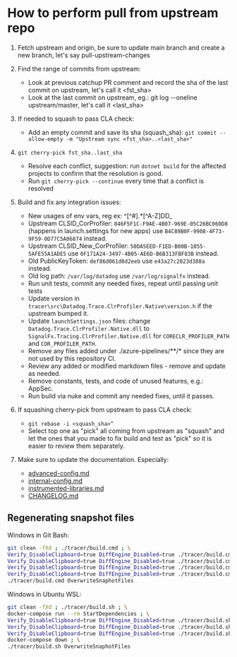 # How to perform pull from upstream repo

1. Fetch upstream and origin, be sure to update main branch and create a new branch, let's say pull-upstream-changes
2. Find the range of commits from upstream:
    * Look at previous catchup PR comment and record the sha of the last commit on upstream, let's call it <fst_sha>
    * Look at the last commit on upstream, eg.: git log --oneline upstream/master, let's call it <last_sha>
3. If needed to squash to pass CLA check:
    * Add an empty commit and save its sha (squash_sha): `git commit --allow-empty -m "Upstream sync <fst_sha>..<last_sha>"`
4. `git cherry-pick fst_sha..last_sha`
    * Resolve each conflict, suggestion: run `dotnet build` for the affected projects to confirm that the resolution is good.
    * Run `git cherry-pick --continue` every time that a conflict is resolved
5. Build and fix any integration issues:
    * New usages of env vars, reg ex: ^[^#].*[^A-Z]DD_
    * Upstream CLSID_CorProfiler: `846F5F1C-F9AE-4B07-969E-05C26BC060D8` (happens in launch.settings for new apps) use `B4C89B0F-9908-4F73-9F59-0D77C5A06874` instead.
    * Upstream CLSID_New_CorProfiler: `50DA5EED-F1ED-B00B-1055-5AFE55A1ADE5` use `0F171A24-3497-4B05-AE6D-B6B313FBF83B` instead.
    * Old PublicKeyToken: `def86d061d0d2eeb` use `e43a27c2023d388a` instead.
    * Old log path: `/var/log/datadog` use `/var/log/signalfx` instead.
    * Run unit tests, commit any needed fixes, repeat until passing unit tests
    * Update version in `tracer\src\Datadog.Trace.ClrProfiler.Native\version.h` if the upstream bumped it.
    * Update `launchSettings.json` files: change `Datadog.Trace.ClrProfiler.Native.dll` to `SignalFx.Tracing.ClrProfiler.Native.dll` for `CORECLR_PROFILER_PATH` and `COR_PROFILER_PATH`.
    * Remove any files added under ./azure-pipelines/**/* since they are not
    used by this repository CI.
    * Review any added or modified markdown files - remove and update as needed.
    * Remove constants, tests, and code of unused features, e.g.: AppSec.
    * Run build via nuke and commit any needed fixes, until it passes.

6. If squashing cherry-pick from upstream to pass CLA check:
    * `git rebase -i <squash_sha>^`
    * Select top one as "pick" all coming from upstream as "squash" and let the ones that you made to fix build and test as "pick" so it is easier to review them separately.

7. Make sure to update the documentation. Especially:
    * [advanced-config.md](../advanced-config.md)
    * [internal-config.md](../internal-config.md)
    * [instrumented-libraries.md](../instrumented-libraries.md)
    * [CHANGELOG.md](../CHANGELOG.md)

## Regenerating snapshot files

Windows in Git Bash:

```sh
git clean -fXd ; ./tracer/build.cmd ; \
Verify_DisableClipboard=true DiffEngine_Disabled=true ./tracer/build.cmd BuildAndRunWindowsIntegrationTests --framework net6.0 ; \
Verify_DisableClipboard=true DiffEngine_Disabled=true ./tracer/build.cmd BuildAndRunWindowsIntegrationTests --framework net5.0 ; \
Verify_DisableClipboard=true DiffEngine_Disabled=true ./tracer/build.cmd BuildAndRunWindowsIntegrationTests --framework netcoreapp3.1 ; \
Verify_DisableClipboard=true DiffEngine_Disabled=true ./tracer/build.cmd BuildAndRunWindowsIntegrationTests --framework net461 ; \
./tracer/build.cmd OverwriteSnaphotFiles
```

Windows in Ubuntu WSL:

```sh
git clean -fXd ; ./tracer/build.sh ; \
docker-compose run --rm StartDependencies ; \
Verify_DisableClipboard=true DiffEngine_Disabled=true ./tracer/build.sh BuildAndRunLinuxIntegrationTests --framework net6.0 ; \
Verify_DisableClipboard=true DiffEngine_Disabled=true ./tracer/build.sh BuildAndRunLinuxIntegrationTests --framework net5.0 ; \
Verify_DisableClipboard=true DiffEngine_Disabled=true ./tracer/build.sh BuildAndRunLinuxIntegrationTests --framework netcoreapp3.1 ; \
docker-compose down ; \
./tracer/build.sh OverwriteSnaphotFiles
```
